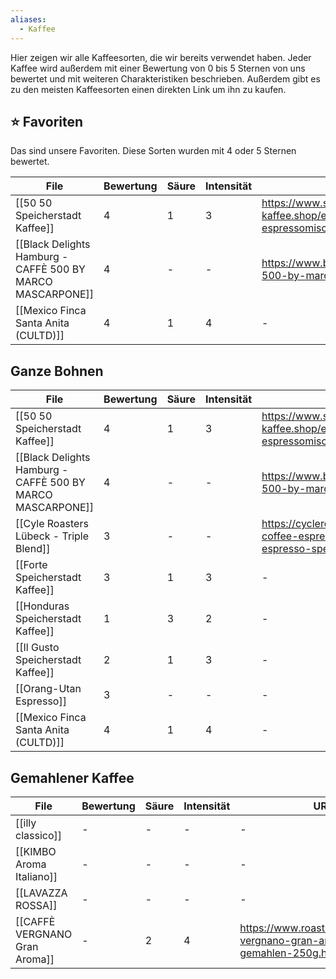 ```yaml
---
aliases:
  - Kaffee
---
```


Hier zeigen wir alle Kaffeesorten, die wir bereits verwendet haben. Jeder Kaffee wird außerdem mit einer Bewertung von 0 bis 5 Sternen von uns bewertet und mit weiteren Charakteristiken beschrieben. Außerdem gibt es zu den meisten Kaffeesorten einen direkten Link um ihn zu kaufen.

## ⭐ Favoriten

Das sind unsere Favoriten. Diese Sorten wurden mit 4 oder 5 Sternen bewertet. 

<!-- QueryToSerialize: table coffee-rating as Bewertung, coffee-acidity as Säure, coffee-intensity as Intensität, coffee-url as URL, coffee-picture from "Kaffee/Sorten" where coffee-rating > 3 -->
<!-- SerializedQuery: table coffee-rating as Bewertung, coffee-acidity as Säure, coffee-intensity as Intensität, coffee-url as URL, coffee-picture from "Kaffee/Sorten" where coffee-rating > 3 -->

| File                                                                                                                                             | Bewertung | Säure | Intensität | URL                                                                       | coffee-picture                                    |
| ------------------------------------------------------------------------------------------------------------------------------------------------ | --------- | ----- | ---------- | ------------------------------------------------------------------------- | ------------------------------------------------- |
| [[50 50 Speicherstadt Kaffee]]                                                         | 4         | 1     | 3          | https://www.speicherstadt-kaffee.shop/espresso/166/50/50-espressomischung | \-                                                |
| [[Black Delights Hamburg - CAFFÈ 500 BY MARCO MASCARPONE]] | 4         | \-    | \-         | https://www.blackdelight.de/product/disco-500-by-marco-mascarpone/        | \-                                                |
| [[Mexico Finca Santa Anita (CULTD)]]                                             | 4         | 1     | 4          | \-                                                                        | ![[MexicoKaffee1.jpeg\|MexicoKaffee1.jpeg]] |
<!-- SerializedQuery END -->



## Ganze Bohnen
<!-- QueryToSerialize: table coffee-rating as Bewertung, coffee-acidity as Säure, coffee-intensity as Intensität, coffee-url as URL, coffee-picture as Bild from "Kaffee/Sorten/Ganze Bohnen" -->
<!-- SerializedQuery: table coffee-rating as Bewertung, coffee-acidity as Säure, coffee-intensity as Intensität, coffee-url as URL, coffee-picture as Bild from "Kaffee/Sorten/Ganze Bohnen" -->

| File                                                                                                                                             | Bewertung | Säure | Intensität | URL                                                                                                             | Bild                                              |
| ------------------------------------------------------------------------------------------------------------------------------------------------ | --------- | ----- | ---------- | --------------------------------------------------------------------------------------------------------------- | ------------------------------------------------- |
| [[50 50 Speicherstadt Kaffee]]                                                         | 4         | 1     | 3          | https://www.speicherstadt-kaffee.shop/espresso/166/50/50-espressomischung                                       | \-                                                |
| [[Black Delights Hamburg - CAFFÈ 500 BY MARCO MASCARPONE]] | 4         | \-    | \-         | https://www.blackdelight.de/product/disco-500-by-marco-mascarpone/                                              | \-                                                |
| [[Cyle Roasters Lübeck - Triple Blend]]                                       | 3         | \-    | \-         | https://cycleroasters.com/collections/specialty-coffee-espresso/products/triple-blend-espresso-specialty-coffee | \-                                                |
| [[Forte Speicherstadt Kaffee]]                                                         | 3         | 1     | 3          | \-                                                                                                              | \-                                                |
| [[Honduras Speicherstadt Kaffee]]                                                   | 1         | 3     | 2          | \-                                                                                                              | \-                                                |
| [[Il Gusto Speicherstadt Kaffee]]                                                   | 2         | 1     | 3          | \-                                                                                                              | \-                                                |
| [[Orang-Utan Espresso]]                                                                       | 3         | \-    | \-         | \-                                                                                                              | \-                                                |
| [[Mexico Finca Santa Anita (CULTD)]]                                             | 4         | 1     | 4          | \-                                                                                                              | ![[MexicoKaffee1.jpeg\|MexicoKaffee1.jpeg]] |
<!-- SerializedQuery END -->


##  Gemahlener Kaffee
<!-- QueryToSerialize: table coffee-rating as Bewertung, coffee-acidity as Säure, coffee-intensity as Intensität, coffee-url as URL, coffee-picture as Bild from "Kaffee/Sorten/Gemahlener Kaffee" -->
<!-- SerializedQuery: table coffee-rating as Bewertung, coffee-acidity as Säure, coffee-intensity as Intensität, coffee-url as URL, coffee-picture as Bild from "Kaffee/Sorten/Gemahlener Kaffee" -->

| File                                                                                        | Bewertung | Säure | Intensität | URL                                                                     | Bild                                        |
| ------------------------------------------------------------------------------------------- | --------- | ----- | ---------- | ----------------------------------------------------------------------- | ------------------------------------------- |
| [[illy classico]]                         | \-        | \-    | \-         | \-                                                                      | \-                                          |
| [[KIMBO Aroma Italiano]]           | \-        | \-    | \-         | \-                                                                      | \-                                          |
| [[LAVAZZA ROSSA]]                         | \-        | \-    | \-         | \-                                                                      | \-                                          |
| [[CAFFÈ VERGNANO Gran Aroma]] | \-        | 2     | 4          | https://www.roastmarket.de/caffe-vergnano-gran-aroma-gemahlen-250g.html | ![[granaromaCV.png\|granaromaCV.png]] |
<!-- SerializedQuery END -->
